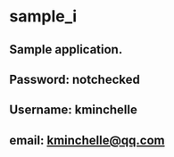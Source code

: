# sample_i

## Sample application.

## Password: notchecked

## Username: kminchelle

## email: kminchelle@qq.com



